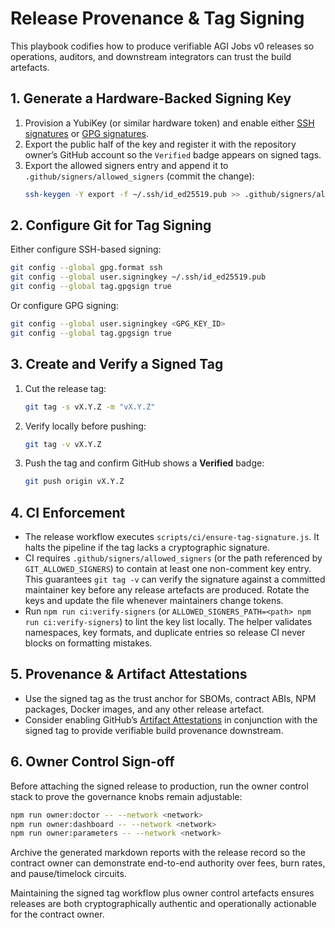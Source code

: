 # Release Provenance & Tag Signing

This playbook codifies how to produce verifiable AGI Jobs v0 releases so
operations, auditors, and downstream integrators can trust the build
artefacts.

## 1. Generate a Hardware-Backed Signing Key

1. Provision a YubiKey (or similar hardware token) and enable either
   [SSH signatures](https://docs.github.com/en/authentication/connected-accounts/about-ssh-signature-verification)
   or [GPG signatures](https://docs.github.com/en/authentication/connected-accounts/about-commit-signature-verification).
2. Export the public half of the key and register it with the repository
   owner’s GitHub account so the `Verified` badge appears on signed tags.
3. Export the allowed signers entry and append it to
   `.github/signers/allowed_signers` (commit the change):
   ```bash
   ssh-keygen -Y export -f ~/.ssh/id_ed25519.pub >> .github/signers/allowed_signers
   ```

## 2. Configure Git for Tag Signing

Either configure SSH-based signing:
```bash
git config --global gpg.format ssh
git config --global user.signingkey ~/.ssh/id_ed25519.pub
git config --global tag.gpgsign true
```

Or configure GPG signing:
```bash
git config --global user.signingkey <GPG_KEY_ID>
git config --global tag.gpgsign true
```

## 3. Create and Verify a Signed Tag

1. Cut the release tag:
   ```bash
   git tag -s vX.Y.Z -m "vX.Y.Z"
   ```
2. Verify locally before pushing:
   ```bash
   git tag -v vX.Y.Z
   ```
3. Push the tag and confirm GitHub shows a **Verified** badge:
   ```bash
   git push origin vX.Y.Z
   ```

## 4. CI Enforcement

- The release workflow executes `scripts/ci/ensure-tag-signature.js`. It
  halts the pipeline if the tag lacks a cryptographic signature.
- CI requires `.github/signers/allowed_signers` (or the path referenced by
  `GIT_ALLOWED_SIGNERS`) to contain at least one non-comment key entry.
  This guarantees `git tag -v` can verify the signature against a
  committed maintainer key before any release artefacts are produced.
  Rotate the keys and update the file whenever maintainers change
  tokens.
- Run `npm run ci:verify-signers` (or
  `ALLOWED_SIGNERS_PATH=<path> npm run ci:verify-signers`) to lint the
  key list locally. The helper validates namespaces, key formats, and
  duplicate entries so release CI never blocks on formatting mistakes.

## 5. Provenance & Artifact Attestations

- Use the signed tag as the trust anchor for SBOMs, contract ABIs, NPM
  packages, Docker images, and any other release artefact.
- Consider enabling GitHub’s
  [Artifact Attestations](https://docs.github.com/en/actions/security-guides/security-hardening-for-github-actions#artifact-attestations)
  in conjunction with the signed tag to provide verifiable build
  provenance downstream.

## 6. Owner Control Sign-off

Before attaching the signed release to production, run the owner control
stack to prove the governance knobs remain adjustable:
```bash
npm run owner:doctor -- --network <network>
npm run owner:dashboard -- --network <network>
npm run owner:parameters -- --network <network>
```
Archive the generated markdown reports with the release record so the
contract owner can demonstrate end-to-end authority over fees, burn
rates, and pause/timelock circuits.

Maintaining the signed tag workflow plus owner control artefacts ensures
releases are both cryptographically authentic and operationally
actionable for the contract owner.
